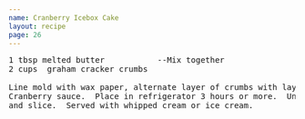 ```yaml
---
name: Cranberry Icebox Cake
layout: recipe
page: 26
---
```


<pre>
1 tbsp melted butter           --Mix together
2 cups  graham cracker crumbs

Line mold with wax paper, alternate layer of crumbs with layer of
Cranberry sauce.  Place in refrigerator 3 hours or more.  Unmold
and slice.  Served with whipped cream or ice cream.
</pre>
